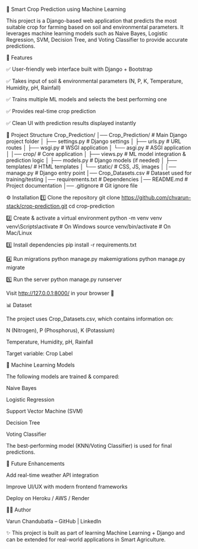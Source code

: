 🌱 Smart Crop Prediction using Machine Learning

This project is a Django-based web application that predicts the most suitable crop for farming based on soil and environmental parameters.
It leverages machine learning models such as Naive Bayes, Logistic Regression, SVM, Decision Tree, and Voting Classifier to provide accurate predictions.

📌 Features

✅ User-friendly web interface built with Django + Bootstrap

✅ Takes input of soil & environmental parameters (N, P, K, Temperature, Humidity, pH, Rainfall)

✅ Trains multiple ML models and selects the best performing one

✅ Provides real-time crop prediction

✅ Clean UI with prediction results displayed instantly

📂 Project Structure
Crop_Prediction/
│── Crop_Prediction/        # Main Django project folder
│   ├── settings.py         # Django settings
│   ├── urls.py             # URL routes
│   ├── wsgi.py             # WSGI application
│   └── asgi.py             # ASGI application
│
│── crop/                   # Core application
│   ├── views.py            # ML model integration & prediction logic
│   ├── models.py           # Django models (if needed)
│   ├── templates/          # HTML templates
│   └── static/             # CSS, JS, images
│
│── manage.py               # Django entry point
│── Crop_Datasets.csv       # Dataset used for training/testing
│── requirements.txt        # Dependencies
│── README.md               # Project documentation
│── .gitignore              # Git ignore file

⚙️ Installation
1️⃣ Clone the repository
git clone https://github.com/chvarun-stack/crop-prediction.git
cd crop-prediction

2️⃣ Create & activate a virtual environment
python -m venv venv
venv\Scripts\activate    # On Windows
source venv/bin/activate # On Mac/Linux

3️⃣ Install dependencies
pip install -r requirements.txt

4️⃣ Run migrations
python manage.py makemigrations
python manage.py migrate

5️⃣ Run the server
python manage.py runserver


Visit http://127.0.0.1:8000/
 in your browser 🎉

📊 Dataset

The project uses Crop_Datasets.csv, which contains information on:

N (Nitrogen), P (Phosphorus), K (Potassium)

Temperature, Humidity, pH, Rainfall

Target variable: Crop Label

🤖 Machine Learning Models

The following models are trained & compared:

Naive Bayes

Logistic Regression

Support Vector Machine (SVM)

Decision Tree

Voting Classifier

The best-performing model (KNN/Voting Classifier) is used for final predictions.



🚀 Future Enhancements

Add real-time weather API integration

Improve UI/UX with modern frontend frameworks

Deploy on Heroku / AWS / Render

👨‍💻 Author

Varun Chandubatla – GitHub
 | LinkedIn

✨ This project is built as part of learning Machine Learning + Django and can be extended for real-world applications in Smart Agriculture.
